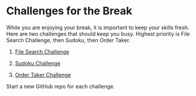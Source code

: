 # Challenges for the Break

While you are enjoying your break, it is important to keep your skills fresh. Here are two challenges that should keep you busy. Highest priority is File Search Challenge, then Sudoku, then Order Taker.

1. [File Search Challenge](search_challenge.md)

2. [Sudoku Challenge](sudoku_challenge.md)

3. [Order Taker Challenge](order_taker_challenge.md)

Start a new GitHub repo for each challenge. 